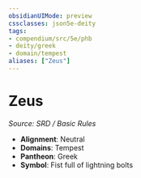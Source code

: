 ```yaml
---
obsidianUIMode: preview
cssclasses: json5e-deity
tags:
- compendium/src/5e/phb
- deity/greek
- domain/tempest
aliases: ["Zeus"]
---
```

# Zeus
*Source: SRD / Basic Rules* 

- **Alignment**: Neutral
- **Domains**: Tempest
- **Pantheon**: Greek
- **Symbol**: Fist full of lightning bolts